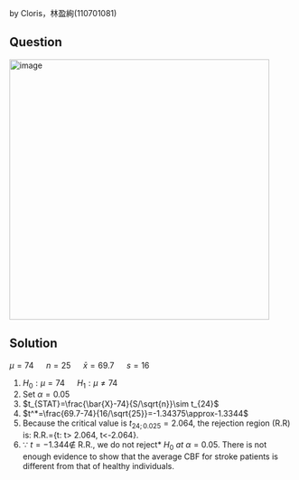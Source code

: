 by Cloris，林盈絢(110701081)
## Question

<img width="460" alt="image" src="https://github.com/user-attachments/assets/bd3830c8-ffed-4117-b8aa-2bc8c605ea2e" />

## Solution
$\mu=74$ &emsp; 
$n=25$ &emsp;
$\bar{x}=69.7$ &emsp;
$s=16$

1. $H_0:\mu=74$ &emsp; $H_1:\mu\neq74$
2. Set  $\alpha=0.05$
3.  $t_{STAT}=\frac{\bar{X}-74}{S/\sqrt{n}}\sim t_{24}$
4. $t^*=\frac{69.7-74}{16/\sqrt{25}}=-1.34375\approx-1.3344$
5. Because the critical value is $t_{24;0.025}=2.064$, the rejection region (R.R) is:
R.R.={t: t> 2.064, t<-2.064}. 
6. $\because$ $t=-1.344 \notin$ R.R., we do not reject* $H_0$ *at* $\alpha=0.05$.
   There is not enough evidence to show that the average CBF for stroke patients is different from that of healthy individuals.
